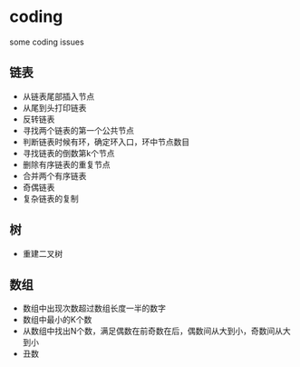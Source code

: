 # coding
some coding issues

## 链表
   + 从链表尾部插入节点
   + 从尾到头打印链表
   + 反转链表
   + 寻找两个链表的第一个公共节点
   + 判断链表时候有环，确定环入口，环中节点数目
   + 寻找链表的倒数第k个节点
   + 删除有序链表的重复节点
   + 合并两个有序链表
   + 奇偶链表
   + 复杂链表的复制
## 树
   + 重建二叉树
## 数组
   + 数组中出现次数超过数组长度一半的数字
   + 数组中最小的K个数
   + 从数组中找出N个数，满足偶数在前奇数在后，偶数间从大到小，奇数间从大到小
   + 丑数

